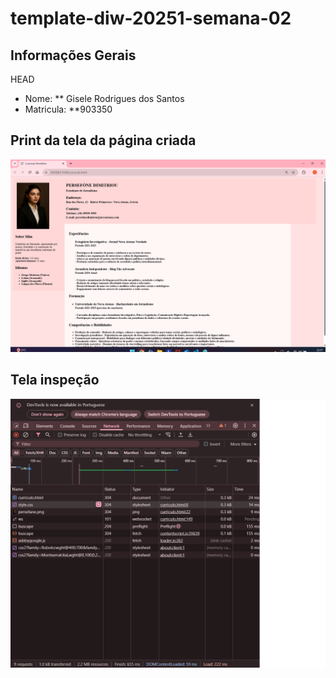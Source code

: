 # template-diw-20251-semana-02

## Informações Gerais
 HEAD
- Nome: ** Gisele Rodrigues dos Santos
- Matricula: **903350

## Print da tela da página criada 

![Imagem curriculo](paginacurriculocerto.png)

## Tela inspeção

![Imagem tela de inspeçao](teladeinspecao.png)
